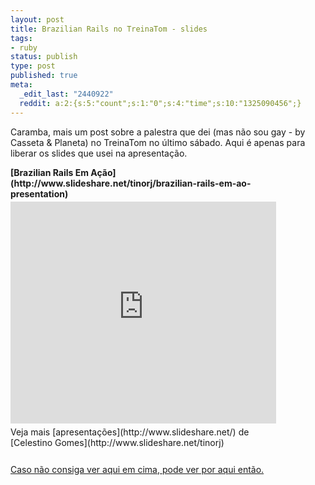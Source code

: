 ```yaml
---
layout: post
title: Brazilian Rails no TreinaTom - slides
tags:
- ruby
status: publish
type: post
published: true
meta:
  _edit_last: "2440922"
  reddit: a:2:{s:5:"count";s:1:"0";s:4:"time";s:10:"1325090456";}
---
```

Caramba, mais um post sobre a palestra que dei (mas não sou gay - by Casseta &amp; Planeta) no TreinaTom no último sábado. Aqui é apenas para liberar os slides que usei na apresentação.

<div style="width:425px" id="__ss_587388">
<strong style="display:block;margin:12px 0 4px">[Brazilian Rails Em Ação](http://www.slideshare.net/tinorj/brazilian-rails-em-ao-presentation)</strong>
<iframe src="http://www.slideshare.net/slideshow/embed_code/587388" width="425" height="355" frameborder="0" marginwidth="0" marginheight="0" scrolling="no"></iframe> <div style="padding:5px 0 12px"> Veja mais [apresentações](http://www.slideshare.net/) de [Celestino Gomes](http://www.slideshare.net/tinorj) </div> </div>

[Caso não consiga ver aqui em cima, pode ver por aqui então.](http://www.slideshare.net/tinorj/brazilian-rails-em-ao-presentation)
